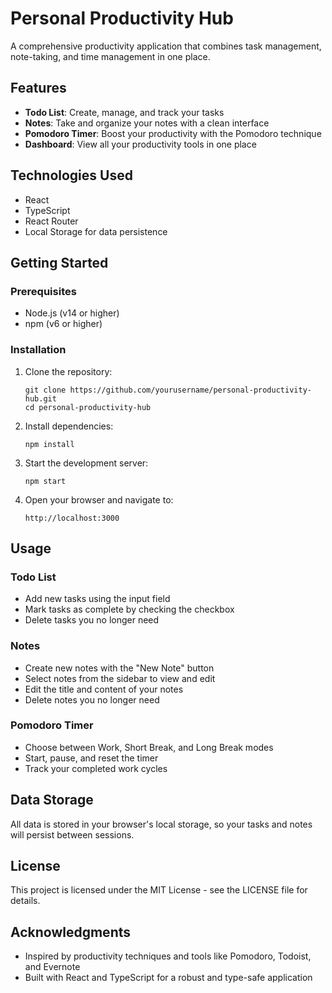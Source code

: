 # Personal Productivity Hub

A comprehensive productivity application that combines task management, note-taking, and time management in one place.

## Features

- **Todo List**: Create, manage, and track your tasks
- **Notes**: Take and organize your notes with a clean interface
- **Pomodoro Timer**: Boost your productivity with the Pomodoro technique
- **Dashboard**: View all your productivity tools in one place

## Technologies Used

- React
- TypeScript
- React Router
- Local Storage for data persistence

## Getting Started

### Prerequisites

- Node.js (v14 or higher)
- npm (v6 or higher)

### Installation

1. Clone the repository:
   ```
   git clone https://github.com/yourusername/personal-productivity-hub.git
   cd personal-productivity-hub
   ```

2. Install dependencies:
   ```
   npm install
   ```

3. Start the development server:
   ```
   npm start
   ```

4. Open your browser and navigate to:
   ```
   http://localhost:3000
   ```

## Usage

### Todo List

- Add new tasks using the input field
- Mark tasks as complete by checking the checkbox
- Delete tasks you no longer need

### Notes

- Create new notes with the "New Note" button
- Select notes from the sidebar to view and edit
- Edit the title and content of your notes
- Delete notes you no longer need

### Pomodoro Timer

- Choose between Work, Short Break, and Long Break modes
- Start, pause, and reset the timer
- Track your completed work cycles

## Data Storage

All data is stored in your browser's local storage, so your tasks and notes will persist between sessions.

## License

This project is licensed under the MIT License - see the LICENSE file for details.

## Acknowledgments

- Inspired by productivity techniques and tools like Pomodoro, Todoist, and Evernote
- Built with React and TypeScript for a robust and type-safe application
